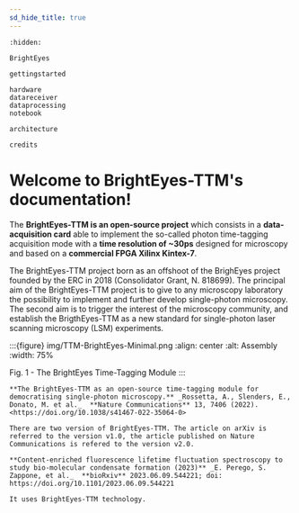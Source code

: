 ```yaml
---
sd_hide_title: true
---
```


```{toctree}
:hidden:

BrightEyes

gettingstarted

hardware
datareceiver
dataprocessing
notebook

architecture

credits
```

# Welcome to BrightEyes-TTM's documentation!

The **BrightEyes-TTM is an open-source project** which consists in a **data-acquisition card** able to implement the so-called photon time-tagging acquisition mode with a **time resolution of ~30ps** designed for microscopy and based on a **commercial FPGA Xilinx Kintex-7**.

The BrightEyes-TTM project born as an offshoot of the BrighEyes project founded by the ERC in 2018 (Consolidator Grant, N. 818699). The principal aim of the BrightEyes-TTM project is to give to any microscopy laboratory the possibility to implement and further develop single-photon microscopy. The second aim is to trigger the interest of the microscopy community, and establish the BrigthEyes-TTM as a new standard for single-photon laser scanning microscopy (LSM) experiments.

:::{figure} img/TTM-BrightEyes-Minimal.png
:align: center
:alt: Assembly
:width: 75%

Fig. 1 - The BrightEyes Time-Tagging Module
:::


```{note}
**The BrightEyes-TTM as an open-source time-tagging module for democratising single-photon microscopy.** _Rossetta, A., Slenders, E., Donato, M. et al._  **Nature Communications** 13, 7406 (2022). <https://doi.org/10.1038/s41467-022-35064-0>

There are two version of BrightEyes-TTM. The article on arXiv is referred to the version v1.0, the article published on Nature Communications is refered to the version v2.0.
```

```{note}
**Content-enriched fluorescence lifetime fluctuation spectroscopy to study bio-molecular condensate formation (2023)** _E. Perego, S. Zappone, et al._  **bioRxiv** 2023.06.09.544221; doi: https://doi.org/10.1101/2023.06.09.544221

It uses BrightEyes-TTM technology.
```

